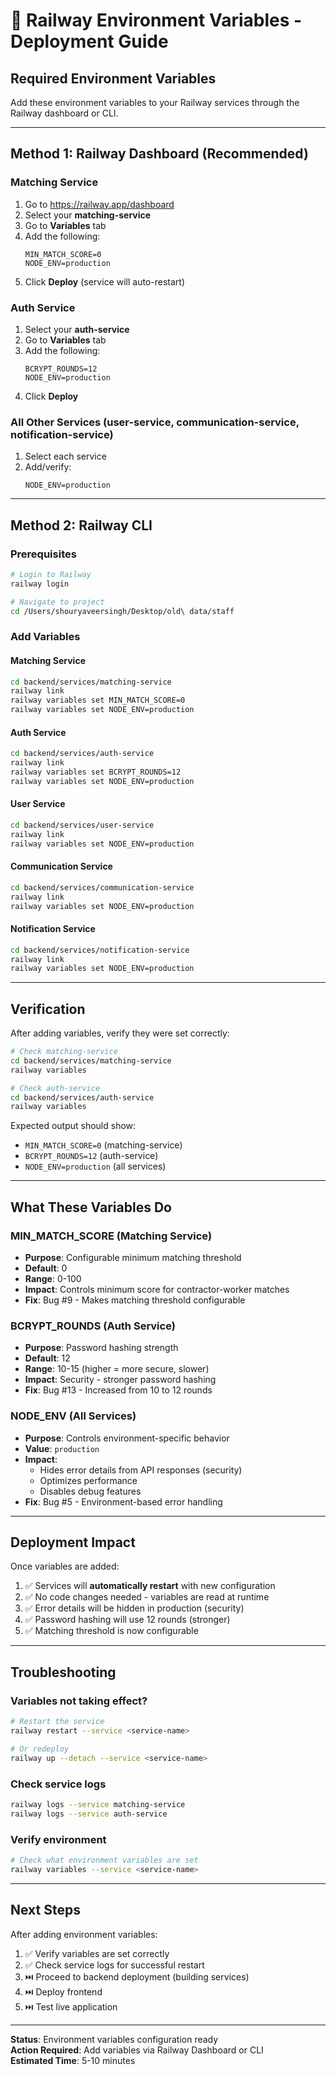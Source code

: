 # 🚀 Railway Environment Variables - Deployment Guide

## Required Environment Variables

Add these environment variables to your Railway services through the Railway dashboard or CLI.

---

## Method 1: Railway Dashboard (Recommended)

### Matching Service
1. Go to https://railway.app/dashboard
2. Select your **matching-service**
3. Go to **Variables** tab
4. Add the following:
   ```
   MIN_MATCH_SCORE=0
   NODE_ENV=production
   ```
5. Click **Deploy** (service will auto-restart)

### Auth Service
1. Select your **auth-service**
2. Go to **Variables** tab
3. Add the following:
   ```
   BCRYPT_ROUNDS=12
   NODE_ENV=production
   ```
4. Click **Deploy**

### All Other Services (user-service, communication-service, notification-service)
1. Select each service
2. Add/verify:
   ```
   NODE_ENV=production
   ```

---

## Method 2: Railway CLI

### Prerequisites
```bash
# Login to Railway
railway login

# Navigate to project
cd /Users/shouryaveersingh/Desktop/old\ data/staff
```

### Add Variables

#### Matching Service
```bash
cd backend/services/matching-service
railway link
railway variables set MIN_MATCH_SCORE=0
railway variables set NODE_ENV=production
```

#### Auth Service
```bash
cd backend/services/auth-service
railway link
railway variables set BCRYPT_ROUNDS=12
railway variables set NODE_ENV=production
```

#### User Service
```bash
cd backend/services/user-service
railway link
railway variables set NODE_ENV=production
```

#### Communication Service
```bash
cd backend/services/communication-service
railway link
railway variables set NODE_ENV=production
```

#### Notification Service
```bash
cd backend/services/notification-service
railway link
railway variables set NODE_ENV=production
```

---

## Verification

After adding variables, verify they were set correctly:

```bash
# Check matching-service
cd backend/services/matching-service
railway variables

# Check auth-service
cd backend/services/auth-service
railway variables
```

Expected output should show:
- `MIN_MATCH_SCORE=0` (matching-service)
- `BCRYPT_ROUNDS=12` (auth-service)
- `NODE_ENV=production` (all services)

---

## What These Variables Do

### MIN_MATCH_SCORE (Matching Service)
- **Purpose**: Configurable minimum matching threshold
- **Default**: 0
- **Range**: 0-100
- **Impact**: Controls minimum score for contractor-worker matches
- **Fix**: Bug #9 - Makes matching threshold configurable

### BCRYPT_ROUNDS (Auth Service)
- **Purpose**: Password hashing strength
- **Default**: 12
- **Range**: 10-15 (higher = more secure, slower)
- **Impact**: Security - stronger password hashing
- **Fix**: Bug #13 - Increased from 10 to 12 rounds

### NODE_ENV (All Services)
- **Purpose**: Controls environment-specific behavior
- **Value**: `production`
- **Impact**: 
  - Hides error details from API responses (security)
  - Optimizes performance
  - Disables debug features
- **Fix**: Bug #5 - Environment-based error handling

---

## Deployment Impact

Once variables are added:
1. ✅ Services will **automatically restart** with new configuration
2. ✅ No code changes needed - variables are read at runtime
3. ✅ Error details will be hidden in production (security)
4. ✅ Password hashing will use 12 rounds (stronger)
5. ✅ Matching threshold is now configurable

---

## Troubleshooting

### Variables not taking effect?
```bash
# Restart the service
railway restart --service <service-name>

# Or redeploy
railway up --detach --service <service-name>
```

### Check service logs
```bash
railway logs --service matching-service
railway logs --service auth-service
```

### Verify environment
```bash
# Check what environment variables are set
railway variables --service <service-name>
```

---

## Next Steps

After adding environment variables:
1. ✅ Verify variables are set correctly
2. ✅ Check service logs for successful restart
3. ⏭️ Proceed to backend deployment (building services)
4. ⏭️ Deploy frontend
5. ⏭️ Test live application

---

**Status**: Environment variables configuration ready  
**Action Required**: Add variables via Railway Dashboard or CLI  
**Estimated Time**: 5-10 minutes
